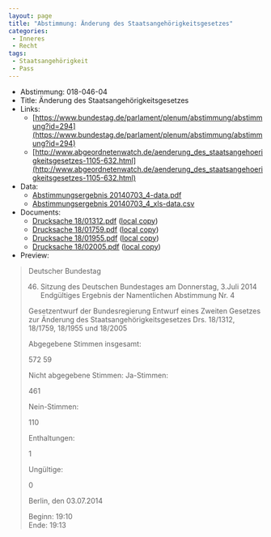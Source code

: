 ```yaml
---
layout: page
title: "Abstimmung: Änderung des Staatsangehörigkeitsgesetzes"
categories:
 - Inneres
 - Recht
tags:
 - Staatsangehörigkeit
 - Pass
---
```


* Abstimmung: 018-046-04
* Title: Änderung des Staatsangehörigkeitsgesetzes
* Links: 
    * [https://www.bundestag.de/parlament/plenum/abstimmung/abstimmung?id=294](https://www.bundestag.de/parlament/plenum/abstimmung/abstimmung?id=294)
    * [http://www.abgeordnetenwatch.de/aenderung_des_staatsangehoerigkeitsgesetzes-1105-632.html](http://www.abgeordnetenwatch.de/aenderung_des_staatsangehoerigkeitsgesetzes-1105-632.html)
* Data: 
    * [Abstimmungsergebnis 20140703_4-data.pdf](/res/abstimmungsliste/20140703_4-data.pdf)
    * [Abstimmungsergebnis 20140703_4_xls-data.csv](/res/abstimmungsliste/analyses/20140703_4_xls-data.csv)
* Documents: 
    * [Drucksache 18/01312.pdf](http://dip21.bundestag.de/dip21/btd/18/013/1801312.pdf) ([local copy](/res/abstimmungsdaten/018-046-04/1801312.pdf))
    * [Drucksache 18/01759.pdf](http://dip21.bundestag.de/dip21/btd/18/017/1801759.pdf) ([local copy](/res/abstimmungsdaten/018-046-04/1801759.pdf))
    * [Drucksache 18/01955.pdf](http://dip21.bundestag.de/dip21/btd/18/019/1801955.pdf) ([local copy](/res/abstimmungsdaten/018-046-04/1801955.pdf))
    * [Drucksache 18/02005.pdf](http://dip21.bundestag.de/dip21/btd/18/020/1802005.pdf) ([local copy](/res/abstimmungsdaten/018-046-04/1802005.pdf))
* Preview: 
> Deutscher Bundestag
> 
> 46. Sitzung des Deutschen Bundestages
> am Donnerstag, 3.Juli 2014
> Endgültiges Ergebnis der Namentlichen Abstimmung Nr. 4
> 
> Gesetzentwurf der Bundesregierung
> Entwurf eines Zweiten Gesetzes zur Änderung des Staatsangehörigkeitsgesetzes
> Drs. 18/1312, 18/1759, 18/1955 und 18/2005
> 
> Abgegebene Stimmen insgesamt:
> 
> 572
> 59
> 
> Nicht abgegebene Stimmen:
> Ja-Stimmen:
> 
> 461
> 
> Nein-Stimmen:
> 
> 110
> 
> Enthaltungen:
> 
> 1
> 
> Ungültige:
> 
> 0
> 
> Berlin, den 03.07.2014
> 
> Beginn: 19:10  
> Ende: 19:13
